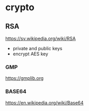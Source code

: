 # crypto

## RSA
https://sv.wikipedia.org/wiki/RSA
- private and public keys
- encrypt AES key

### GMP
https://gmplib.org

### BASE64
https://en.wikipedia.org/wiki/Base64
